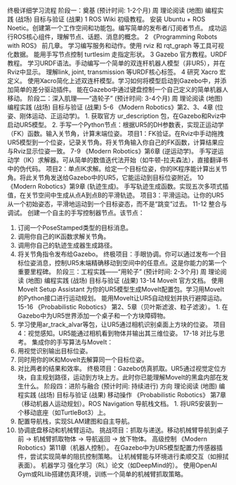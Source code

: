 终极详细学习流程
阶段一：奠基 (预计时间: 1-2个月)
周	理论阅读 (地图)	编程实践 (战场)	目标与验证 (战果)
1	ROS Wiki 初级教程。	安装 Ubuntu + ROS Noetic。创建第一个工作空间和功能包。编写简单的发布者/订阅者节点。	成功运行ROS核心组件，理解节点、话题、消息的概念。
2	《Programming Robots with ROS》 前几章。	学习编写服务和动作。使用 rviz 和 rqt_graph 等工具可视化数据。	能用手写节点控制 turtlesim 走指定形状。
3	Gazebo 官方教程。URDF 教程。	学习URDF语法。手动编写一个简单的双连杆机器人模型（非UR5），并在Rviz中显示。	理解link, joint, transmission 等URDF核心标签。
4	研究 Xacro 宏定义。	使用Xacro简化上述双连杆模型。学习如何将模型启动到Gazebo中，并添加简单的差分驱动插件。	能在Gazebo中通过键盘控制一个自己定义的简单机器人移动。
阶段二：深入肌理——“造轮子” (预计时间: 3-4个月)
周	理论阅读 (地图)	编程实践 (战场)	目标与验证 (战果)
5-6	《Modern Robotics》第2、3、4章 (位姿、刚体运动、正运动学)。	1. 获取官方 ur_description 包，在Gazebo和Rviz中启动UR5模型。
2. 手写一个Python节点：根据UR5的DH参数表，实现正运动学（FK）函数。输入关节角，计算末端位姿。	项目1：FK验证。在Rviz中手动拖拽UR5模型到一个位姿，记录关节角。将关节角输入你自己的FK函数，计算结果应与Rviz显示位姿一致。
7-9	《Modern Robotics》第6章 (逆运动学)。	手写逆运动学（IK）求解器。可从简单的数值迭代法开始（如牛顿-拉夫森法），直接翻译书中的伪代码。	项目2：单点IK求解。给定一个目标位姿，你的IK程序能计算出关节角。将此关节角发送给Gazebo中的UR5，它能运动到目标位姿附近。
10	《Modern Robotics》第9章 (轨迹生成)。	手写轨迹生成函数。实现五次多项式插值，在关节空间中生成从点A到点B的平滑轨迹。	项目3：平滑运动。让你的UR5从一个初始姿态，平滑地运动到一个目标姿态，而不是“跳变”过去。
11-12	整合与调试。	创建一个自主的手写控制器节点。该节点：
1. 订阅一个PoseStamped类型的目标消息。
2. 调用你自己的IK函数求解关节角。
3. 调用你自己的轨迹生成器生成路径。
4. 将关节角指令发布给Gazebo。	终极项目：手眼协调。你可以通过发布一个目标位姿消息，控制UR5末端精确移动到空间中的任意点。这是你能力的第一个重要里程碑。
阶段三：工程实践——“用轮子” (预计时间: 2-3个月)
周	理论阅读 (地图)	编程实践 (战场)	目标与验证 (战果)
13-14	MoveIt 官方文档。	使用 MoveIt Setup Assistant 为你的UR5模型生成MoveIt配置包。学习用MoveIt的Python接口进行运动规划。	能用MoveIt让UR5自动规划并执行避障运动。
15-16	《Probabilistic Robotics》 第2、5章（贝叶斯滤波、粒子滤波）。	1. 在Gazebo中为UR5世界添加一个桌子和一个方块障碍物。
2. 学习使用ar_track_alvar等包，让UR5通过相机识别桌面上方块的位姿。	项目4：视觉感知。UR5能通过相机看到物体并输出其三维位姿。
17-18	对比与思考。	集成你的手写算法与MoveIt：
1. 用视觉识别输出目标位姿。
2. 同时用你的IK和MoveIt去解算同一个目标位姿。
3. 对比两者的结果和效率。	终极项目：Gazebo仿真抓取。UR5通过视觉定位方块，自主规划路径，运动到方块上方。此时你已能理解MoveIt的黑盒内部在发生什么。
阶段四：进阶与融合 (预计时间: 持续进行)
方向	理论阅读 (地图)	编程实践 (战场)	目标与验证 (战果)
移动操作	《Probabilistic Robotics》 第7章（移动机器人运动规划）。ROS Navigation 导航栈文档。	1. 将UR5安装到一个移动底座（如TurtleBot3）上。
2. 配置导航栈，实现SLAM建图和自主导航。
3. 协调底盘移动和机械臂运动。	挑战项目：抓取与递送。移动机械臂导航到桌子前 -> 机械臂抓取物体 -> 导航返回 -> 放下物体。
高级控制	《Modern Robotics》第11章（机器人控制）。	在Gazebo中为UR5模型配置力传感器插件，尝试实现简单的阻抗控制策略。	让机械臂能与环境进行柔顺交互（如擦拭表面）。
机器学习	强化学习（RL）论文（如DeepMind的）。	使用OpenAI Gym或RLlib搭建仿真环境，训练一个简单的机械臂抓取策略。